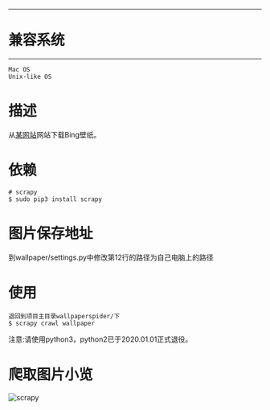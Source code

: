 ------------
# 兼容系统 #
-----------
	Mac OS
	Unix-like OS

# 描述 #
从[某网站](https://bing.ioliu.cn/)网站下载Bing壁纸。

# 依赖 #
    # scrapy 
	$ sudo pip3 install scrapy

# 图片保存地址 #
   到wallpaper/settings.py中修改第12行的路径为自己电脑上的路径 

# 使用 #
	退回到项目主目录wallpaperspider/下
	$ scrapy crawl wallpaper

注意:请使用python3，python2已于2020.01.01正式退役。

# 爬取图片小览 #

![scrapy](https://s2.ax1x.com/2019/12/06/QJmRsK.md.png)

